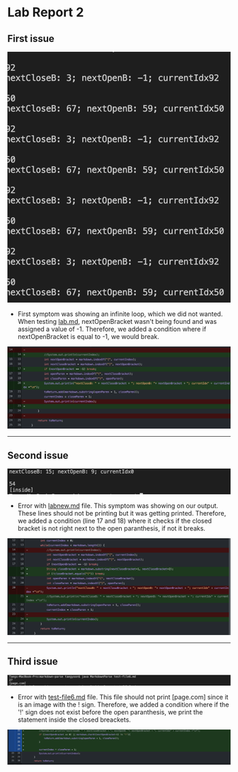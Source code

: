 # Lab Report 2

## First issue

![Image](https://github.com/tag717/cse15l-lab-reports/blob/main/images/Screen%20Shot%202022-01-28%20at%203.46.51%20PM.png?raw=true)	
* First symptom was showing an infinite loop, which we did not wanted. When testing [lab.md](https://github.com/tag717/markdown-parse/blob/main/lab.md), 
nextOpenBracket wasn't being found and was assigned a value of -1. Therefore, we added a condition where if nextOpenBracket is equal to -1, we would break.

![Image](https://github.com/tag717/cse15l-lab-reports/blob/main/images/Screen%20Shot%202022-01-28%20at%203.43.00%20PM.png?raw=true)


---
## Second issue

![Image](https://github.com/tag717/cse15l-lab-reports/blob/main/images/Screen%20Shot%202022-01-28%20at%203.08.58%20PM.png?raw=true)	

* Error with [labnew.md](https://github.com/tag717/markdown-parse/blob/main/labnew.md) file. This symptom was showing on our output. These lines should not be printing but it was getting printed. Therefore, we added a condition (line 17 and 18)
where it checks if the closed bracket is not right next to the open paranthesis,
if not it breaks.

![Image](https://github.com/tag717/cse15l-lab-reports/blob/main/images/Screen%20Shot%202022-01-28%20at%203.21.09%20PM.png?raw=true)	


---
## Third issue

![Image](https://github.com/tag717/cse15l-lab-reports/blob/main/images/Screen%20Shot%202022-01-28%20at%204.06.34%20PM.png?raw=true)	

* Error with [test-file6.md](https://github.com/tag717/markdown-parse/blob/main/test-file6.md) file. This file should not print [page.com] since it is an image with the ! sign. Therefore, we added a condition where if the '!' sign does not exist before the open paranthesis,
we print the statement inside the closed breackets.

![Image](https://github.com/tag717/cse15l-lab-reports/blob/main/images/Screen%20Shot%202022-01-28%20at%204.33.36%20PM.png?raw=true)	

